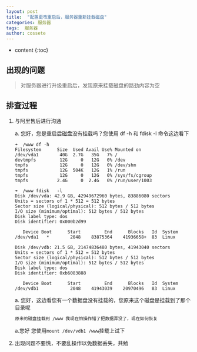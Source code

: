 ```yaml
---
layout: post
title:  "配置更改重启后，服务器重新挂载磁盘"
categories: 服务器
tags:  服务器
author: cossete
---
```


* content
{:toc}


## 出现的问题

> 对服务器进行升级重启后，发现原来挂载磁盘的路劲内容为空


## 排查过程

1. 与阿里售后进行沟通

   a. 您好，您是重启后磁盘没有挂载吗？您使用 df  -h 和 fdisk   -l 命令这边看下

   ```
   ➜  /www df -h
   Filesystem      Size  Used Avail Use% Mounted on
   /dev/vda1        40G  2.7G   35G   7% /
   devtmpfs         12G     0   12G   0% /dev
   tmpfs            12G     0   12G   0% /dev/shm
   tmpfs            12G  504K   12G   1% /run
   tmpfs            12G     0   12G   0% /sys/fs/cgroup
   tmpfs           2.4G     0  2.4G   0% /run/user/1003
   
   ➜  /www fdisk   -l
   Disk /dev/vda: 42.9 GB, 42949672960 bytes, 83886080 sectors
   Units = sectors of 1 * 512 = 512 bytes
   Sector size (logical/physical): 512 bytes / 512 bytes
   I/O size (minimum/optimal): 512 bytes / 512 bytes
   Disk label type: dos
   Disk identifier: 0x000b2d99
   
      Device Boot      Start         End      Blocks   Id  System
   /dev/vda1   *        2048    83875364    41936658+  83  Linux
   
   Disk /dev/vdb: 21.5 GB, 21474836480 bytes, 41943040 sectors
   Units = sectors of 1 * 512 = 512 bytes
   Sector size (logical/physical): 512 bytes / 512 bytes
   I/O size (minimum/optimal): 512 bytes / 512 bytes
   Disk label type: dos
   Disk identifier: 0xb6083888
   
      Device Boot      Start         End      Blocks   Id  System
   /dev/vdb1            2048    41943039    20970496   83  Linux 
   ```

   a. 您好，这边看您有一个数据盘没有挂载的，您原来这个磁盘是挂载到了那个目录呢

   ```html
   原来的磁盘挂载到 /www 我现在怕操作错了把数据弄没了，现在如何恢复
   ```

   a.您好 您使用` mount /dev/vdb1 /www `挂载上试下

   

2. 出现问题不要慌，不要乱操作以免数据丢失，共勉

